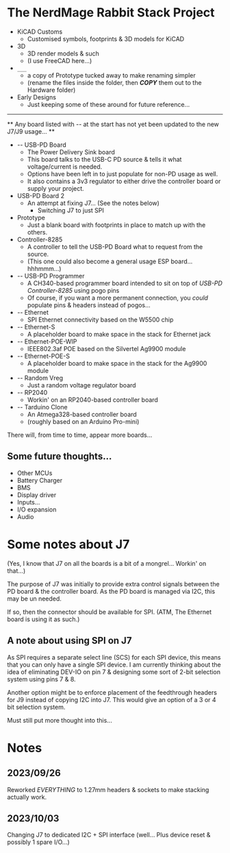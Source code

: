 # The NerdMage Rabbit Stack  Project

* KiCAD Customs
  * Customised symbols, footprints & 3D models for KiCAD
* 3D
  * 3D render models & such
  * (I use FreeCAD here...)
* `___`
  * a copy of Prototype tucked away to make renaming simpler
  * (rename the files inside the folder, then ***COPY*** them out to the Hardware folder)
* Early Designs
  * Just keeping some of these around for future reference...

---

** Any board listed with -- at the start has not yet been updated to the new J7/J9 usage... **

* -- USB-PD Board
  * The Power Delivery Sink board
  * This board talks to the USB-C PD source & tells it what voltage/current is needed.
  * Options have been left in to just populate for non-PD usage as well.
  * It also contains a 3v3 regulator to either drive the controller board or supply your project.
* USB-PD Board 2
  * An attempt at fixing J7... (See the notes below)
    * Switching J7 to just SPI
* Prototype
  * Just a blank board with footprints in place to match up with the others.
* Controller-8285
  * A controller to tell the USB-PD Board what to request from the source.
  * (This one could also become a general usage ESP board... hhhmmm...)
* -- USB-PD Programmer
  * A CH340-based programmer board intended to sit on top of _USB-PD Controller-8285_ using pogo pins
  * Of course, if you want a more permanent connection, you _could_ populate pins & headers instead of pogos...
* -- Ethernet
  * SPI Ethernet connectivity based on the W5500 chip
* -- Ethernet-S
  * A placeholder board to make space in the stack for Ethernet jack
* -- Ethernet-POE-WIP
  * IEEE802.3af POE based on the Silvertel Ag9900 module
* -- Ethernet-POE-S
  * A placeholder board to make space in the stack for the Ag9900 module
* -- Random Vreg
  * Just a random voltage regulator board
* -- RP2040
  * Workin' on an RP2040-based controller board
* -- Tarduino Clone
  * An Atmega328-based controller board
  * (roughly based on an Arduino Pro-mini)
  
There will, from time to time, appear more boards...

## Some future thoughts...

* Other MCUs
* Battery Charger
* BMS
* Display driver
* Inputs...
* I/O expansion
* Audio

# Some notes about J7
(Yes, I know that J7 on all the boards is a bit of a mongrel...  Workin' on that...)

The purpose of J7 was initially to provide extra control signals between the PD board & the controller board.  As the PD board is managed via I2C, this may be un needed.

If so, then the connector should be available for SPI.  (ATM, The Ethernet board is using it as such.)

## A note about using SPI on J7
As SPI requires a separate select line (SCS) for each SPI device, this means that you can only have a single SPI device.  I am currently thinking about the idea of eliminating DEV-IO on pin 7 & designing some sort of 2-bit selection system using pins 7 & 8.

Another option might be to enforce placement of the feedthrough headers for J9 instead of copying I2C into J7.  This would give an option of a 3 or 4 bit selection system.

Must still put more thought into this...

# Notes
## 2023/09/26
Reworked *EVERYTHING* to 1.27mm headers & sockets to make stacking actually work.

## 2023/10/03
Changing J7 to dedicated I2C + SPI interface (well... Plus device reset & possibly 1 spare I/O...)
